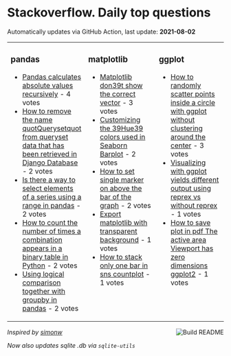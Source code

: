 # Stackoverflow. Daily top questions 

Automatically updates via GitHub Action, last update: **<!-- date starts -->2021-08-02<!-- date ends -->**


<table><tr><td valign="top" width="33%">

### pandas
<!-- pandas starts -->
* [Pandas calculates absolute values recursively](https://stackoverflow.com/questions/68626351/pandas-calculates-absolute-values-recursively) - 4 votes
* [How to remove the name quotQuerysetquot from queryset data that has been retrieved in Django Database](https://stackoverflow.com/questions/68621972/how-to-remove-the-name-queryset-from-queryset-data-that-has-been-retrieved-in) - 2 votes
* [Is there a way to select elements of a series using a range in pandas](https://stackoverflow.com/questions/68627089/is-there-a-way-to-select-elements-of-a-series-using-a-range-in-pandas) - 2 votes
* [How to count the number of times a combination appears in a binary table in Python](https://stackoverflow.com/questions/68623807/how-to-count-the-number-of-times-a-combination-appears-in-a-binary-table-in-pyth) - 2 votes
* [Using logical comparison together with groupby in pandas](https://stackoverflow.com/questions/68622111/using-logical-comparison-together-with-groupby-in-pandas) - 2 votes
<!-- pandas ends -->
</td><td valign="top" width="34%">


### matplotlib
<!-- matplotlib starts -->
* [Matplotlib don39t show the correct vector](https://stackoverflow.com/questions/68618634/matplotlib-dont-show-the-correct-vector) - 3 votes
* [Customizing the 39Hue39 colors used in Seaborn Barplot](https://stackoverflow.com/questions/68616781/customizing-the-hue-colors-used-in-seaborn-barplot) - 2 votes
* [How to set single marker on above the bar of the graph](https://stackoverflow.com/questions/68625529/how-to-set-single-marker-on-above-the-bar-of-the-graph) - 2 votes
* [Export matplotlib with transparent background](https://stackoverflow.com/questions/68622483/export-matplotlib-with-transparent-background) - 1 votes
* [How to stack only one bar in sns countplot](https://stackoverflow.com/questions/68622348/how-to-stack-only-one-bar-in-sns-countplot) - 1 votes
<!-- matplotlib ends -->
</td><td valign="top" width="34%">


### ggplot
<!-- ggplot2 starts -->
* [How to randomly scatter points inside a circle with ggplot without clustering around the center](https://stackoverflow.com/questions/68619095/how-to-randomly-scatter-points-inside-a-circle-with-ggplot-without-clustering-a) - 3 votes
* [Visualizing with ggplot yields different output using reprex vs without reprex](https://stackoverflow.com/questions/68621910/visualizing-with-ggplot-yields-different-output-using-reprex-vs-without-reprex) - 1 votes
* [How to save plot in pdf  The active area Viewport has zero dimensions  ggplot2](https://stackoverflow.com/questions/68617939/how-to-save-plot-in-pdf-the-active-area-viewport-has-zero-dimensions-ggplo) - 1 votes
<!-- ggplot2 ends -->
</td></tr></table>

<a href="https://github.com/hp0404/hp0404/actions"><img src="https://github.com/hp0404/hp0404/workflows/Build%20README/badge.svg" align="right" alt="Build README"></a> <p>*Inspired by  [simonw](https://github.com/simonw/simonw)*</p> <p> *Now also updates sqlite .db via `sqlite-utils`* </p>
